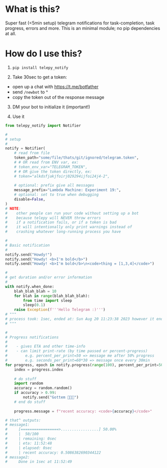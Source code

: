 # What is this?

Super fast (<5min setup) telegram notifications for task-completion, task progress, errors and more. This is an minimal module; no pip dependencies at all.

# How do I use this?

1. `pip install telepy_notify`

2. Take 30sec to get a token:
  - open up a chat with https://t.me/botfather
  - send `/newbot` to ^
  - copy the token out of the response message

3. DM your bot to initialize it (important!)

4. Use it

```python
from telepy_notify import Notifier

# 
# setup
# 
notify = Notifier(
    # read from file
    token_path="some/file/thats/git/ignored/telegram.token",
    # # OR read from ENV var, ex:
    # token_env_var="TELEGRAM_TOKEN",
    # # OR give the token directly, ex:
    # token="alkdsfjakjfoirj029294ijfoi24j4-2",
    
    # optional: prefix give all messages
    message_prefix="Lambda Machine: Experiment 19:",
    # optional: set to true when debugging
    disable=False,
)
# NOTE:
#    other people can run your code without setting up a bot
#    because telepy will NEVER throw errors 
#    if a notification fails, or if a token is bad
#    it will intentionally only print warnings instead of
#    crashing whatever long-running process you have

# 
# Basic notification
# 
notify.send("Howdy!")
notify.send("Howdy! <b>I'm bold</b>")
notify.send("Howdy! <b>I'm bold</b>\n<code>thing = [1,3,4]</code>")

# 
# get duration and/or error information
# 
with notify.when_done:
    blah_blah_blah = 10
    for blah in range(blah_blah_blah):
        from time import sleep
        sleep(0.1)
    raise Exception(f'''Hello Telegram :)''')
# """
# process took: 1sec, ended at: Sun Aug 20 11:23:38 2023 however it ended with an error: Exception('Hello Telegram :)')
# """

# 
# Progress notifications
# 
#    - gives ETA and other time-info
#    - can limit print-rate (by time passed or percent-progress)
#        e.g. percent_per_print=50 => message me after 50% progress
#        e.g. seconds_per_print=60*30 => message once every 30min
for progress, epoch in notify.progress(range(100), percent_per_print=50, seconds_per_print=60*30):
    index = progress.index
    
    # do stuff
    import random
    accuracy = random.random()
    if accuracy > 0.99:
        notify.send("Gottem 🎉🎉🎉")
    # end do stuff
    
    progress.message = f"recent accuracy: <code>{accuracy}</code>"

# that^ outputs:
# message1:
#     [=================>.................] 50.00% 
#     |  50/100 
#     | remaining: 0sec 
#     | eta: 11:52:48 
#     | elapsed: 0sec 
#     | recent accuracy: 0.5086382690344122
# message2:
#     Done in 1sec at 11:52:49


```
